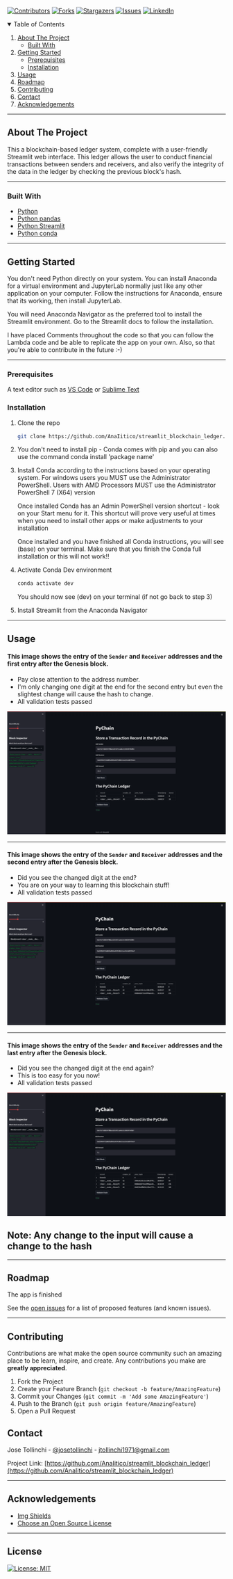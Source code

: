 
<!-- Find and Replace All [repo_name] -->
<!-- Replace [product-screenshot] [product-url] -->
<!-- Other Badgets https://naereen.github.io/badges/ -->
[![Contributors][contributors-shield]][contributors-url]
[![Forks][forks-shield]][forks-url]
[![Stargazers][stars-shield]][stars-url]
[![Issues][issues-shield]][issues-url]
[![LinkedIn][linkedin-shield]][linkedin-url]
<!-- [![License][license-shield]][license-url] -->


<!-- TABLE OF CONTENTS -->
<details open="open">
  <summary>Table of Contents</summary>
  <ol>
    <li>
      <a href="#about-the-project">About The Project</a>
      <ul>
        <li><a href="#built-with">Built With</a></li>
      </ul>
    </li>
    <li>
      <a href="#getting-started">Getting Started</a>
      <ul>
        <li><a href="#prerequisites">Prerequisites</a></li>
        <li><a href="#installation">Installation</a></li>
      </ul>
    </li>
    <li><a href="#usage">Usage</a></li>
    <li><a href="#roadmap">Roadmap</a></li>
    <li><a href="#contributing">Contributing</a></li>
	<!-- <li><a href="#license">License</a></li> -->
    <li><a href="#contact">Contact</a></li>
    <li><a href="#acknowledgements">Acknowledgements</a></li>
  </ol>
</details>

---

<!-- ABOUT THE PROJECT -->
## About The Project

This a blockchain-based ledger system, complete with a user-friendly Streamlit web interface. This ledger allows the user to conduct financial transactions between senders and receivers, and also verify the integrity of the data in the ledger by checking the previous block's hash.

---

### Built With

<!-- This section should list any major frameworks that you built your project using. Leave any add-ons/plugins for the acknowledgements section. Here are a few examples. -->

* [Python](https://www.python.org/)
* [Python pandas](https://pandas.pydata.org/)
* [Python Streamlit](https://streamlit.io/)
* [Python conda](https://docs.conda.io/projects/conda/en/latest/user-guide/install/index.html)

---

<!-- GETTING STARTED -->
## Getting Started

<!-- This is an example of how you may give instructions on setting up your project locally. To get a local copy up and running follow these simple example steps. -->

You don't need Python directly on your system. You can install Anaconda for a virtual environment and JupyterLab normally just like any other application on your computer. Follow the instructions for Anaconda, ensure that its working, then install JupyterLab.

You will need Anaconda Navigator as the preferred tool to install the Streamlit environment.  Go to the Streamlit docs to follow the installation.

I have placed Comments throughout the code so that you can follow the Lambda code and be able to replicate the app on your own. Also, so that you're able to contribute in the future :-)

---

### Prerequisites

<!-- This is an example of how to list things you need to use the software and how to install them. -->
A text editor such as [VS Code](https://code.visualstudio.com/) or [Sublime Text](https://www.sublimetext.com/)

### Installation

1. Clone the repo
   ```sh
   git clone https://github.com/AnaIitico/streamlit_blockchain_ledger.git
   ```

2. You don't need to install pip - Conda comes with pip and you can also use the command
    conda install 'package name'
   
3. Install Conda according to the instructions based on your operating system.
    For windows users you MUST use the Administrator PowerShell. Users with AMD Processors MUST use the Administrator PowerShell 7 (X64) version
  
    Once installed Conda has an Admin PowerShell version shortcut - look on your Start menu for it.
    This shortcut will prove very useful at times when you need to install other apps or make adjustments to your installation

    Once installed and you have finished all Conda instructions, you will see (base) on your terminal.  Make sure that you finish the Conda full installation or this will not work!!
   
4. Activate Conda Dev environment
   ```sh
   conda activate dev
   ```
    You should now see (dev) on your terminal (if not go back to step 3)

5. Install Streamlit from the Anaconda Navigator

---

<!-- USAGE EXAMPLES -->
## Usage
  
<!-- Use this space to show useful examples of how a project can be used. Additional screenshots, code examples and demos work well in this space. You may also link to more resources. -->

#### This image shows the entry of the `Sender` and `Receiver` addresses and the first entry after the Genesis block.
  - Pay close attention to the address number.
  - I'm only changing one digit at the end for the second entry but even the slightest change will cause the hash to change.
  - All validation tests passed

![PyChain 1](Images/PyChain_1.png)

---

#### This image shows the entry of the `Sender` and `Receiver` addresses and the second entry after the Genesis block.
  - Did you see the changed digit at the end?
  - You are on your way to learning this blockchain stuff!
  - All validation tests passed

![PyChain 2](Images/PyChain_2.png)

---

#### This image shows the entry of the `Sender` and `Receiver` addresses and the last entry after the Genesis block.
  - Did you see the changed digit at the end again?
  - This is too easy for you now!
  - All validation tests passed

![PyChain 3](Images/PyChain_3.png)


## Note: Any change to the input will cause a change to the hash

---

<!-- ROADMAP -->

## Roadmap

  The app is finished
<!-- Here are some screenshots and code snippets of the working app

#### Exchange Comparison January 2018
![Exchange January Screen Shot][exchange-january-screenshot]

#### Exchange Comparison March 2018 - With Analysis
![Exchange March Screen Shot][exchange-march-screenshot]


#### Calculate Arbitrage Profits Snippet - for January 16 only
#### you can see the full code (with outputs) in the [crypto_arbitrage.ipynb](https://github.com/AnaIitico/streamlit_blockchain_ledger/blob/main/streamlit_blockchain_ledger.ipynb) file
  *This code has been summarized into one block for convenience*
  *and there's an analysis at the end*
```sh
  # some cool code here
 ``` -->

See the [open issues](https://github.com/AnaIitico/streamlit_blockchain_ledger/issues) for a list of proposed features (and known issues).

---

<!-- CONTRIBUTING -->
## Contributing

Contributions are what make the open source community such an amazing place to be learn, inspire, and create. Any contributions you make are **greatly appreciated**.

1. Fork the Project
2. Create your Feature Branch (`git checkout -b feature/AmazingFeature`)
3. Commit your Changes (`git commit -m 'Add some AmazingFeature'`)
4. Push to the Branch (`git push origin feature/AmazingFeature`)
5. Open a Pull Request

<!-- CONTACT -->
## Contact

Jose Tollinchi - [@josetollinchi][linkedin-url] - jtollinchi1971@gmail.com

Project Link: [https://github.com/AnaIitico/streamlit_blockchain_ledger](https://github.com/AnaIitico/streamlit_blockchain_ledger)

---

<!-- ACKNOWLEDGEMENTS -->
## Acknowledgements

<!-- Other Dependencies used to build the project. -->
<!-- ##### Search google for the correct conda install command -->

* [Img Shields](https://shields.io)
* [Choose an Open Source License](https://choosealicense.com)

<!-- MARKDOWN LINKS & IMAGES -->
<!-- https://www.markdownguide.org/basic-syntax/#reference-style-links -->
[contributors-shield]: https://img.shields.io/github/contributors/AnaIitico/streamlit_blockchain_ledger.svg?style=for-the-badge
[contributors-url]: https://github.com/AnaIitico/streamlit_blockchain_ledger/graphs/contributors
[forks-shield]: https://img.shields.io/github/forks/AnaIitico/streamlit_blockchain_ledger.svg?style=for-the-badge
[forks-url]: https://github.com/AnaIitico/streamlit_blockchain_ledger/network/members
[stars-shield]: https://img.shields.io/github/stars/AnaIitico/streamlit_blockchain_ledger.svg?style=for-the-badge
[stars-url]: https://github.com/AnaIitico/streamlit_blockchain_ledger/stargazers
[issues-shield]: https://img.shields.io/github/issues/AnaIitico/streamlit_blockchain_ledger/network/members?style=for-the-badge
[issues-url]: https://github.com/AnaIitico/streamlit_blockchain_ledger/issues
<!-- [license-shield]: 
[license-url]:  -->
[linkedin-shield]: https://img.shields.io/badge/-LinkedIn-black.svg?style=for-the-badge&logo=linkedin&colorB=555
[linkedin-url]: https://www.linkedin.com/in/josetollinchi/

---

## License

[![License: MIT](https://img.shields.io/badge/License-MIT-blue.svg)](https://opensource.org/licenses/MIT)